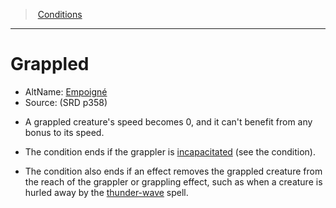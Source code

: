 ﻿---
!GenericItem
Id: conditions_vo.md#grappled
ParentLink: conditions_vo.md#conditions
Name: Grappled
ParentName: Conditions
NameLevel: 1
AltName: '[Empoigné](hd_conditions_empoigne.md)'
Source: (SRD p358)
Attributes:
  Name: Grappled
  Markdown: >+
    # <!--Name-->Grappled<!--/Name-->


    - AltName: <!--AltName-->[Empoigné](hd_conditions_empoigne.md)<!--/AltName-->

    - Source: <!--Source-->(SRD p358)<!--/Source-->


    * A grappled creature's speed becomes 0, and it can't benefit from any bonus to its speed.


    * The condition ends if the grappler is [incapacitated](srd_conditions_incapacitated.md) (see the condition).


    * The condition also ends if an effect removes the grappled creature from the reach of the grappler or grappling effect, such as when a creature is hurled away by the [thunder-wave](srd_spells_thunderwave.md) spell.

  AltName: '[Empoigné](hd_conditions_empoigne.md)'
  Source: (SRD p358)
AttributesDictionary: >+
  Name: Grappled

  Markdown: >+

    # <!--Name-->Grappled<!--/Name-->





    - AltName: <!--AltName-->[Empoigné](hd_conditions_empoigne.md)<!--/AltName-->



    - Source: <!--Source-->(SRD p358)<!--/Source-->





    * A grappled creature's speed becomes 0, and it can't benefit from any bonus to its speed.





    * The condition ends if the grappler is [incapacitated](srd_conditions_incapacitated.md) (see the condition).





    * The condition also ends if an effect removes the grappled creature from the reach of the grappler or grappling effect, such as when a creature is hurled away by the [thunder-wave](srd_spells_thunderwave.md) spell.



  AltName: '[Empoigné](hd_conditions_empoigne.md)'

  Source: (SRD p358)

---
> [Conditions](srd_conditions.md)

---

# Grappled

- AltName: [Empoigné](hd_conditions_empoigne.md)
- Source: (SRD p358)

* A grappled creature's speed becomes 0, and it can't benefit from any bonus to its speed.

* The condition ends if the grappler is [incapacitated](srd_conditions_incapacitated.md) (see the condition).

* The condition also ends if an effect removes the grappled creature from the reach of the grappler or grappling effect, such as when a creature is hurled away by the [thunder-wave](srd_spells_thunderwave.md) spell.

